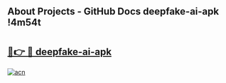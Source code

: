 ## About Projects - GitHub Docs deepfake-ai-apk !4m54t

# <h2><a href="https://andorid.site?title=deepfake-ai-apk&ref=19M">🔗👉 🔴 deepfake-ai-apk</a></h2>

[![acn](https://github.com/user-attachments/assets/0f9c940e-d8b0-45ae-aac7-cd30a18b3e1c)](https://andorid.site?title=deepfake-ai-apk&ref=19M)

